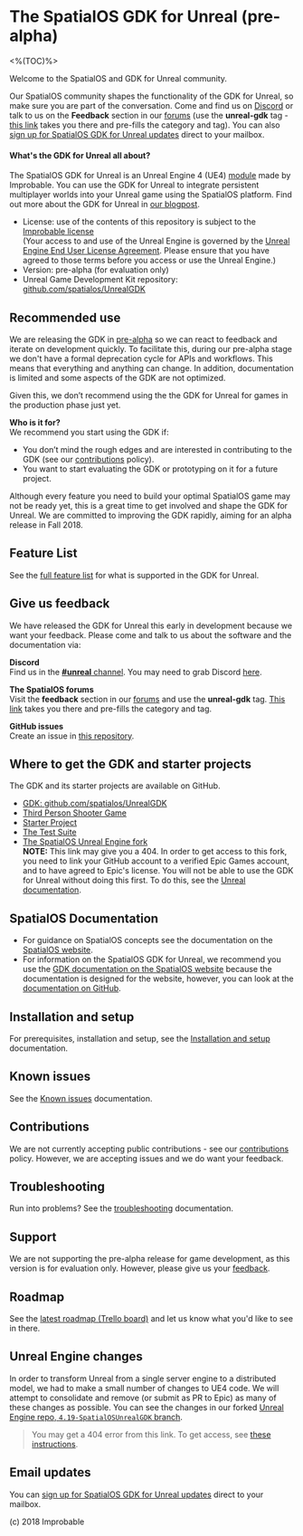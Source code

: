 # The SpatialOS GDK for Unreal (pre-alpha)

<%(TOC)%>

Welcome to the SpatialOS and GDK for Unreal community.

Our SpatialOS community shapes the functionality of the GDK for Unreal, so make sure you are part of the conversation. Come and find us on [Discord](https://discordapp.com/channels/311273633307951114/339471548647866368) or talk to us on the **Feedback** section in our [forums](https://forums.improbable.io/) (use the **unreal-gdk** tag - [this link](https://forums.improbable.io/new-topic?category=Feedback&tags=unreal-gdk) takes you there and pre-fills the category and tag). You can also [sign up for SpatialOS GDK for Unreal updates](http://go.pardot.com/l/169082/2018-06-15/27ld2t) direct to your mailbox.

#### What's the GDK for Unreal all about?
The SpatialOS GDK for Unreal is an Unreal Engine 4 (UE4) [module](https://docs.unrealengine.com/en-us/Programming/UnrealBuildSystem/ModuleFiles) made by Improbable. You can use the GDK for Unreal to integrate persistent multiplayer worlds into your Unreal game using the SpatialOS platform. Find out more about the GDK for Unreal in [our blogpost](https://improbable.io/games/blog/spatialos-unreal-gdk-pre-alpha).


* License: use of the contents of this repository is subject to the [Improbable license]({{urlRoot}}/license) </br>
(Your access to and use of the Unreal Engine is governed by the [Unreal Engine End User License Agreement](https://www.unrealengine.com/en-US/previous-versions/udk-licensing-resources?sessionInvalidated=true). Please ensure that you have agreed to those terms before you access or use the Unreal Engine.)
* Version: pre-alpha (for evaluation only)
* Unreal Game Development Kit repository: [github.com/spatialos/UnrealGDK](https://github.com/spatialos/UnrealGDK)

## Recommended use
We are releasing the GDK in [pre-alpha](https://docs.improbable.io/reference/latest/shared/release-policy#maturity-stages) so we can react to feedback and iterate on development quickly. To facilitate this, during our pre-alpha stage we don't have a formal deprecation cycle for APIs and workflows. This means that everything and anything can change. In addition, documentation is limited and some aspects of the GDK are not optimized.

Given this, we don’t recommend using the the GDK for Unreal for games in the production phase just yet.

**Who is it for?**<br>
We recommend you start using the GDK if:

* You don’t mind the rough edges and are interested in contributing to the GDK (see our [contributions]({{urlRoot}}/contributing) policy).
* You want to start evaluating the GDK or prototyping on it for a future project.

Although every feature you need to build your optimal SpatialOS game may not be ready yet, this is a great time to get involved and shape the GDK for Unreal. We are committed to improving the GDK rapidly, aiming for an alpha release in Fall 2018.

## Feature List
See the [full feature list]({{urlRoot}}/features) for what is supported in the GDK for Unreal.
  
## Give us feedback
We have released the GDK for Unreal this early in development because we want your feedback. Please come and talk to us about the software and the documentation via:

**Discord**</br>
Find us in the [**#unreal** channel](https://discordapp.com/channels/311273633307951114/339471548647866368). You may need to grab Discord [here](https://discordapp.com/).

**The SpatialOS forums**</br>
Visit the **feedback** section in our [forums](https://forums.improbable.io/) and use the **unreal-gdk** tag. [This link](https://forums.improbable.io/new-topic?category=Feedback&tags=unreal-gdk) takes you there and pre-fills the category and tag.

**GitHub issues**</br>
Create an issue in [this repository](https://github.com/spatialos/UnrealGDK/issues).

## Where to get the GDK and starter projects
The GDK and its starter projects are available on GitHub.
* [GDK: github.com/spatialos/UnrealGDK](https://github.com/spatialos/UnrealGDK)
* [Third Person Shooter Game](https://github.com/spatialos/UnrealGDKThirdPersonShooter)
* [Starter Project](https://github.com/spatialos/UnrealStarterProject)
* [The Test Suite](https://github.com/spatialos/UnrealGDKTestSuite)
* [The SpatialOS Unreal Engine fork](https://github.com/improbableio/UnrealEngine/tree/4.19-SpatialOSUnrealGDK) </br>
**NOTE:** This link may give you a 404. 
In order to get access to this fork, you need to link your GitHub account to a verified Epic Games account, and to have agreed to Epic's license. You will not be able to use the GDK for Unreal without doing this first. To do this, see the [Unreal documentation](https://www.unrealengine.com/en-US/ue4-on-github).

## SpatialOS Documentation
* For guidance on SpatialOS concepts see the documentation on the [SpatialOS website](https://docs.improbable.io/reference/latest/shared/concepts/spatialos). <br/>
* For information on the SpatialOS GDK for Unreal, we recommend you use the [GDK documentation on the SpatialOS website](https://docs.improbable.io/unreal/pre-alpha/index) because the documentation is designed for the website, however, you can look at the [documentation on GitHub](https://github.com/spatialos/UnrealGDK/tree/master/docs).

## Installation and setup
For prerequisites, installation and setup, see the [Installation and setup]({{urlRoot}}/setup-and-installing.md) documentation.

## Known issues
See the [Known issues]({{urlRoot}}/known-issues) documentation.

## Contributions
We are not currently accepting public contributions - see our [contributions]({{urlRoot}}/contributing) policy. However, we are accepting issues and we do want your feedback.

## Troubleshooting
Run into problems? See the [troubleshooting]({{urlRoot}}/content/troubleshooting) documentation.

## Support
We are not supporting the pre-alpha release for game development, as this version is for evaluation only. However, please give us your [feedback](#give-us-feedback).

## Roadmap
See the [latest roadmap (Trello board)](https://trello.com/b/7wtbtwmL/unreal-gdk-roadmap) and let us know what you'd like to see in there.

## Unreal Engine changes
In order to transform Unreal from a single server engine to a distributed model, we had to make a small number of changes to UE4 code. We will attempt to consolidate and remove (or submit as PR to Epic) as many of these changes as possible. You can see the changes in our forked [Unreal Engine repo, `4.19-SpatialOSUnrealGDK` branch](https://github.com/improbableio/UnrealEngine/tree/4.19-SpatialOSUnrealGDK).
> You may get a 404 error from this link. To get access, see [these instructions]({{urlRoot}}/setup-and-installing#unreal-engine-eula). <br/>

## Email updates
You can [sign up for SpatialOS GDK for Unreal updates](http://go.pardot.com/l/169082/2018-06-15/27ld2t) direct to your mailbox.

(c) 2018 Improbable
